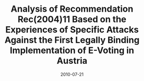 ---
abstract: ''
authors:
- Andreas Ehringfeld
- Larissa Naber
- Thomas Grechenig
- Robert Krimmer
- Markus Traxl
- Gerald Fischer
date: '2010-07-21'
featured: false
links:
- name: Publik
  url: https://publik.tuwien.ac.at/showentry.php?ID=194292&lang=2
publication_types:
- '1'
publishDate: '2010-07-21'
title: Analysis of Recommendation Rec(2004)11 Based on the Experiences of Specific
  Attacks Against the First Legally Binding Implementation of E-Voting in Austria
url_pdf: ''
---